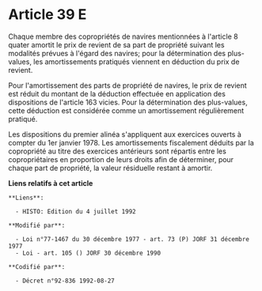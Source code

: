 # Article 39 E

Chaque membre des copropriétés de navires mentionnées à l'article 8 quater amortit le prix de revient de sa part de propriété
suivant les modalités prévues à l'égard des navires; pour la détermination des plus-values, les amortissements pratiqués
viennent en déduction du prix de revient.

Pour l'amortissement des parts de propriété de navires, le prix de revient est réduit du montant de la déduction effectuée en
application des dispositions de l'article 163 vicies. Pour la détermination des plus-values, cette déduction est considérée
comme un amortissement régulièrement pratiqué.

Les dispositions du premier alinéa s'appliquent aux exercices ouverts à compter du 1er janvier 1978. Les amortissements
fiscalement déduits par la copropriété au titre des exercices antérieurs sont répartis entre les copropriétaires en
proportion de leurs droits afin de déterminer, pour chaque part de propriété, la valeur résiduelle restant à amortir.

**Liens relatifs à cet article**

	**Liens**:

	  - HISTO: Edition du 4 juillet 1992

	**Modifié par**:

	  - Loi n°77-1467 du 30 décembre 1977 - art. 73 (P) JORF 31 décembre 1977
	  - Loi - art. 105 () JORF 30 décembre 1990

	**Codifié par**:

	  - Décret n°92-836 1992-08-27
